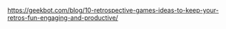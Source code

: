 https://geekbot.com/blog/10-retrospective-games-ideas-to-keep-your-retros-fun-engaging-and-productive/
